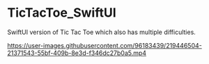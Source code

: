 # TicTacToe_SwiftUI
SwiftUI version of Tic Tac Toe which also has multiple difficulties.




https://user-images.githubusercontent.com/96183439/219446504-21371543-55bf-409b-8e3d-f346dc27b0a5.mp4

